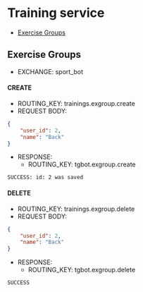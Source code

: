 # Training service
- [Exercise Groups](#exercise-groups)
## Exercise Groups
- EXCHANGE: sport_bot
#### CREATE
- ROUTING_KEY: trainings.exgroup.create
- REQUEST BODY:
```json
{
    "user_id": 2,
    "name": "Back"
}
```
- RESPONSE:
    - ROUTING_KEY: tgbot.exgroup.create
```text
SUCCESS: id: 2 was saved
```
#### DELETE
- ROUTING_KEY: trainings.exgroup.delete
- REQUEST BODY:
```json
{
    "user_id": 2,
    "name": "Back"
}
```
- RESPONSE:
    - ROUTING_KEY: tgbot.exgroup.delete
```text
SUCCESS
```